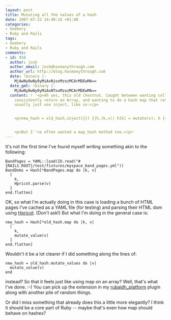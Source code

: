 ```yaml
---
layout: post
title: Mutating all the values of a hash
date: 2007-07-22 14:49:14 +01:00
categories:
- Geekery
- Ruby and Rails
tags:
- Geekery
- Ruby and Rails
comments:
- id: 916
  author: josh
  author_email: josh@hasmanythrough.com
  author_url: http://blog.hasmanythrough.com
  date: !binary |-
    MjAwNy0wNy0yMiAxNjoxMzozMCArMDEwMA==
  date_gmt: !binary |-
    MjAwNy0wNy0yMiAxNToxMzozMCArMDEwMA==
  content: ! '<p>Ah yes, this old chestnut. Caught between wanting collect/map to
    consistently return an Array, and wanting to do a hash map that returns a hash.  I
    usually just use inject, like so:</p>


    <p>new_hash = old_hash.inject({}) {|h,(k,v)| h[k] = mutate(v); h }</p>


    <p>But I''ve often wanted a map_hash method too.</p>'
---
```

It's not the first time I've found myself writing something akin to the following:

    BandPages = YAML::load(IO.read("#{RAILS_ROOT}/test/fixtures/myspace_band_pages.yml"))
    BandDoms = Hash[*BandPages.map do |k, v|
      [
        k,
        Hpricot.parse(v)
      ]
    end.flatten]

OK, so what I'm actually doing in this case is loading a bunch of HTML pages I've cached as a YAML file (for testing) and parsing their HTML dom using [Hpricot](http://code.whytheluckystiff.net/hpricot/).  (Don't ask!)  But what I'm doing in the general case is:

    new_hash = Hash[*old_hash.map do |k, v|
      [
        k,
        mutate_value(v)
      ]
    end.flatten]

Wouldn't it be a lot clearer if I did something along the lines of:

    new_hash = old_hash.mutate_values do |v|
      mutate_value(v)
    end

instead?  So that it feels just like using map on an array?  Well, that's what I've done. :-)  You can pick up the extension in my [rubaidh_platform](http://svn.rubaidh.com/plugins/trunk/rubaidh_platform) plugin along with another pile of random things.

Or did I miss something that already does this a little more elegantly?  I think it should be a core part of Ruby -- maybe that's even how map should behave on hashes?

